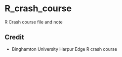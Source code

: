 # R_crash_course
R Crash course file and note



## Credit
- Binghamton University Harpur Edge R crash course


